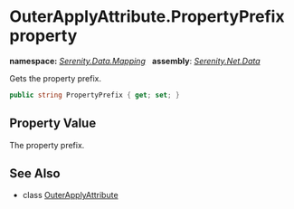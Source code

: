 # OuterApplyAttribute.PropertyPrefix property
**namespace:** *[Serenity.Data.Mapping](../../README.md#serenity.data.mapping-namespace)*   **assembly**: *[Serenity.Net.Data](../../README.md)*

Gets the property prefix.

```csharp
public string PropertyPrefix { get; set; }
```

## Property Value

The property prefix.

## See Also

* class [OuterApplyAttribute](../OuterApplyAttribute.md)